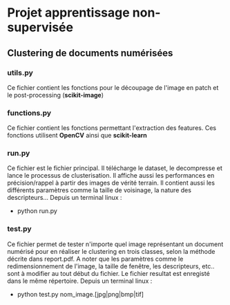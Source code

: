 # Projet apprentissage non-supervisée
## Clustering de documents numérisées

### utils.py 
Ce fichier contient les fonctions pour le découpage de l'image en patch et le post-processing (**scikit-image**)

### functions.py
Ce fichier contient les fonctions permettant l'extraction des features. Ces fonctions utilisent **OpenCV** ainsi que **scikit-learn**

### run.py
Ce fichier est le fichier principal. Il télécharge le dataset, le decompresse et lance le processus de clusterisation. Il affiche aussi les performances en précision/rappel à partir des images de vérité terrain. Il contient aussi les différents paramètres comme la taille de voisinage, la nature des descripteurs... Depuis un terminal linux :

 * python run.py

### test.py
Ce fichier permet de tester n'importe quel image représentant un document numérisé pour en réaliser le clustering en trois classes, selon la méthode décrite dans report.pdf. A noter que les paramètres comme le redimensionnement de l'image, la taille de fenêtre, les descripteurs, etc.. sont à modifier au tout début du fichier. Le fichier resultat est enregisté dans le même répertoire. Depuis un terminal linux :

 * python test.py nom_image.[jpg|png|bmp|tif]
